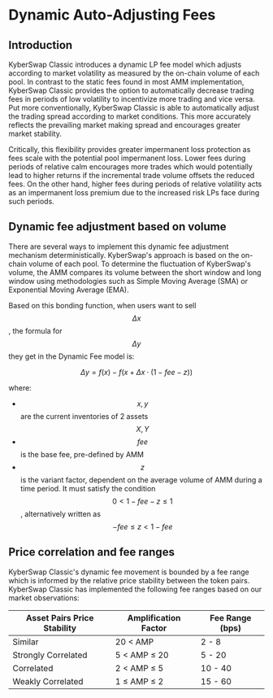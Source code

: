 # Dynamic Auto-Adjusting Fees

## Introduction

KyberSwap Classic introduces a dynamic LP fee model which adjusts according to market volatility as measured by the on-chain volume of each pool. In contrast to the static fees found in most AMM implementation, KyberSwap Classic provides the option to automatically decrease trading fees in periods of low volatility to incentivize more trading and vice versa. Put more conventionally, KyberSwap Classic is able to automatically adjust the trading spread according to market conditions. This more accurately reflects the prevailing market making spread and encourages greater market stability.&#x20;

Critically, this flexibility provides greater impermanent loss protection as fees scale with the potential pool impermanent loss. Lower fees during periods of relative calm encourages more trades which would potentially lead to higher returns if the incremental trade volume offsets the reduced fees. On the other hand, higher fees during periods of relative volatility acts as an impermanent loss premium due to the increased risk LPs face during such periods.&#x20;

## Dynamic fee adjustment based on volume <a href="#dynamic-fee-adjustment-based-on-volume" id="dynamic-fee-adjustment-based-on-volume"></a>

There are several ways to implement this dynamic fee adjustment mechanism deterministically. KyberSwap's approach is based on the on-chain volume of each pool. To determine the fluctuation of KyberSwap's volume, the AMM compares its volume between the short window and long window using methodologies such as Simple Moving Average (SMA) or Exponential Moving Average (EMA).

Based on this bonding function, when users want to sell $$Δx$$, the formula for $$Δy$$ they get in the Dynamic Fee model is:

$$
\Delta y = f(x) - f(x + \Delta x \cdot (1 - fee - z))
$$

where:

* $$x,y$$ are the current inventories of 2 assets $$X,Y$$
* $$fee$$ is the base fee, pre-defined by AMM
*   $$z$$ is the variant factor, dependent on the average volume of AMM during a time period. It must satisfy the condition $$0<1−fee-z≤1$$, alternatively written as $$−fee≤z<1−fee$$



## Price correlation and fee ranges

KyberSwap Classic's dynamic fee movement is bounded by a fee range which is informed by the relative price stability between the token pairs. KyberSwap Classic has implemented the following fee ranges based on our market observations:

| Asset Pairs Price Stability | Amplification Factor | Fee Range (bps) |
| --------------------------- | -------------------- | --------------- |
| Similar                     | 20 < AMP             | 2 - 8           |
| Strongly Correlated         | 5 < AMP ≤ 20         | 5 - 20          |
| Correlated                  | 2 < AMP ≤ 5          | 10 - 40         |
| Weakly Correlated           | 1 ≤ AMP ≤ 2          | 15 - 60         |
